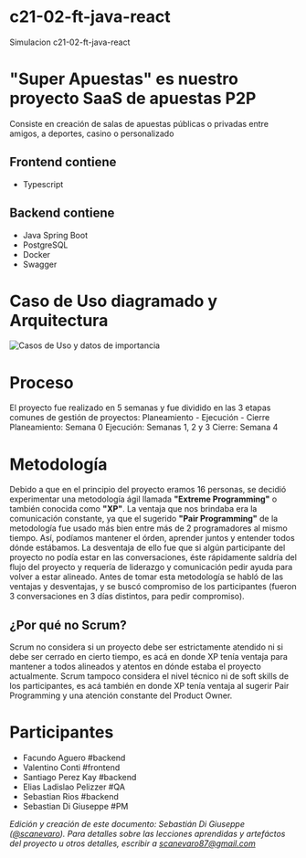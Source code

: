 # c21-02-ft-java-react
Simulacion c21-02-ft-java-react

# "Super Apuestas" es nuestro proyecto SaaS de apuestas P2P

Consiste en creación de salas de apuestas públicas o privadas entre amigos, a deportes, casino o personalizado

## Frontend contiene
- Typescript

## Backend contiene
- Java Spring Boot
- PostgreSQL
- Docker
- Swagger

# Caso de Uso diagramado y Arquitectura

![Casos de Uso y datos de importancia](https://i.imgur.com/NoObmUS.png)

# Proceso
El proyecto fue realizado en 5 semanas y fue dividido en las 3 etapas comunes de gestión de proyectos: Planeamiento - Ejecución - Cierre
Planeamiento: Semana 0
Ejecución: Semanas 1, 2 y 3
Cierre: Semana 4

# Metodología
Debido a que en el principio del proyecto eramos 16 personas, se decidió experimentar una metodología ágil llamada **"Extreme Programming"** o también conocida como **"XP"**. La ventaja que nos brindaba era la comunicación constante, ya que el sugerido **"Pair Programming"** de la metodología fue usado más bien entre más de 2 programadores al mismo tiempo. Así, podíamos mantener el órden, aprender juntos y entender todos dónde estábamos. La desventaja de ello fue que si algún participante del proyecto no podía estar en las conversaciones, éste rápidamente saldría del flujo del proyecto y requería de liderazgo y comunicación pedir ayuda para volver a estar alineado. Antes de tomar esta metodología se habló de las ventajas y desventajas, y se buscó compromiso de los participantes (fueron 3 conversaciones en 3 días distintos, para pedir compromiso).

## ¿Por qué no Scrum?
Scrum no considera si un proyecto debe ser estrictamente atendido ni si debe ser cerrado en cierto tiempo, es acá en donde XP tenía ventaja para mantener a todos alineados y atentos en dónde estaba el proyecto actualmente. Scrum tampoco considera el nivel técnico ni de soft skills de los participantes, es acá también en donde XP tenía ventaja al sugerir Pair Programming y una atención constante del Product Owner.

# Participantes
- Facundo Aguero #backend
- Valentino Conti #frontend
- Santiago Perez Kay #backend
- Elias Ladislao Pelizzer #QA
- Sebastian Rios #backend
- Sebastian Di Giuseppe #PM

*Edición y creación de este documento: Sebastián Di Giuseppe ([@scanevaro](https://github.com/scanevaro)). Para detalles sobre las lecciones aprendidas y artefáctos del proyecto u otros detalles, escribir a scanevaro87@gmail.com*
